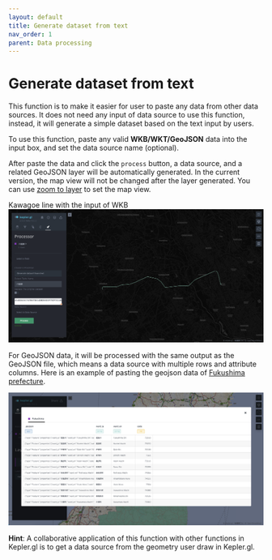 ```yaml
---
layout: default
title: Generate dataset from text
nav_order: 1 
parent: Data processing
---
```


# Generate dataset from text

This function is to make it easier for user to paste any data from other data sources. It does not need any input of data source to use this function, instead, it will generate a simple dataset based on the text input by users.

To use this function, paste any valid **WKB/WKT/GeoJSON** data into the input box, and set the data source name (optional).

After paste the data and click the `process` button, a data source, and a related GeoJSON layer will be automatically generated. In the current version, the map view will not be changed after the layer generated. You can use [zoom to layer](https://natsuapo.github.io/keplerjis/interaction-main#zoom-to-layer-function) to set the map view. 

Kawagoe line with the input of WKB
![image](../images/kawagoe_line.png)

For GeoJSON data, it will be processed with the same output as the GeoJSON file, which means a data source with multiple rows and attribute columns. Here is an example of pasting the geojson data of [Fukushima prefecture](https://raw.githubusercontent.com/dataofjapan/land/master/fukushima.geojson).

![image](../images/fukushima_geojson.png)

**Hint**: A collaborative application of this function with other functions in Kepler.gl is to get a data source from the geometry user draw in Kepler.gl.










